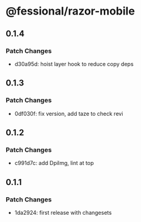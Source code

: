 # @fessional/razor-mobile

## 0.1.4

### Patch Changes

- d30a95d: hoist layer hook to reduce copy deps

## 0.1.3

### Patch Changes

- 0df030f: fix version, add taze to check revi

## 0.1.2

### Patch Changes

- c991d7c: add DpiImg, lint at top

## 0.1.1

### Patch Changes

- 1da2924: first release with changesets
